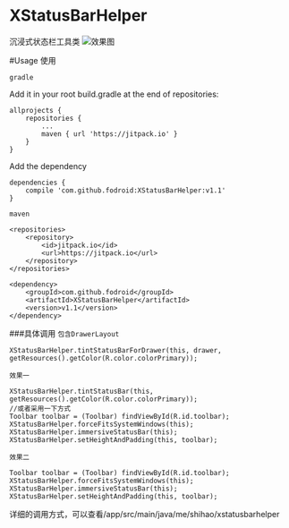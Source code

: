 # XStatusBarHelper
沉浸式状态栏工具类
![效果图](https://github.com/fodroid/XStatusBarHelper/blob/master/capture/device-2017-02-21-224549545.png)

#Usage 使用

`gradle`

Add it in your root build.gradle at the end of repositories:

    allprojects {
        repositories {
            ...
            maven { url 'https://jitpack.io' }
        }
    }
Add the dependency

    dependencies {
        compile 'com.github.fodroid:XStatusBarHelper:v1.1'
    }
`maven`

    <repositories>
        <repository>
            <id>jitpack.io</id>
            <url>https://jitpack.io</url>
        </repository>
    </repositories>

    <dependency>
        <groupId>com.github.fodroid</groupId>
        <artifactId>XStatusBarHelper</artifactId>
        <version>v1.1</version>
    </dependency>

###具体调用
`包含DrawerLayout`

    XStatusBarHelper.tintStatusBarForDrawer(this, drawer, getResources().getColor(R.color.colorPrimary));

`效果一`

    XStatusBarHelper.tintStatusBar(this, getResources().getColor(R.color.colorPrimary));
    //或者采用一下方式
    Toolbar toolbar = (Toolbar) findViewById(R.id.toolbar);
    XStatusBarHelper.forceFitsSystemWindows(this);
    XStatusBarHelper.immersiveStatusBar(this);
    XStatusBarHelper.setHeightAndPadding(this, toolbar);

`效果二`

    Toolbar toolbar = (Toolbar) findViewById(R.id.toolbar);
    XStatusBarHelper.forceFitsSystemWindows(this);
    XStatusBarHelper.immersiveStatusBar(this);
    XStatusBarHelper.setHeightAndPadding(this, toolbar);

详细的调用方式，可以查看/app/src/main/java/me/shihao/xstatusbarhelper

